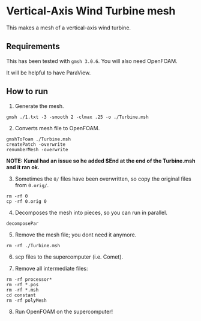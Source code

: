 # Vertical-Axis Wind Turbine mesh

This makes a mesh of a vertical-axis wind turbine.

## Requirements
This has been tested with `gmsh 3.0.6`.
You will also need OpenFOAM.

It will be helpful to have ParaView.

## How to run

1. Generate the mesh.

```
gmsh ./1.txt -3 -smooth 2 -clmax .25 -o ./Turbine.msh
```

2. Converts mesh file to OpenFOAM.
```
gmshToFoam ./Turbine.msh
createPatch -overwrite
renumberMesh -overwrite
```

**NOTE: Kunal had an issue so he added $End at the end of the Turbine.msh and it ran ok.**

3. Sometimes the `0/` files have been overwritten, so copy the original files from `0.orig/`.
```
rm -rf 0
cp -rf 0.orig 0
```

4. Decomposes the mesh into pieces, so you can run in parallel.
```
decomposePar
```

5. Remove the mesh file; you dont need it anymore.
```
rm -rf ./Turbine.msh
```

6. scp files to the supercomputer (i.e. Comet).

7. Remove all intermediate files:
```
rm -rf processor*
rm -rf *.pos
rm -rf *.msh
cd constant
rm -rf polyMesh
```

8. Run OpenFOAM on the supercomputer!
